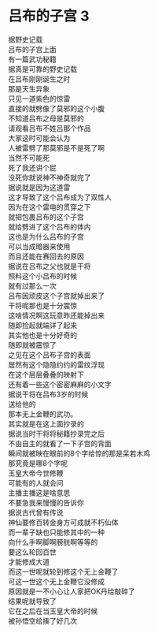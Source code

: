 # 吕布的子宫 3

据野史记载  
吕布的子宫上面  
有一篇武功秘籍  
据真是可靠的野史记载  
在吕布刚刚诞生之时  
那是天生异象  
只见一道紫色的惊雷  
直接的就劈像了莫邪的这个小腹  
不知道吕布之母是莫邪的  
请观看吕布不姓吕那个作品  
大家这时可能会认为  
人被雷劈了那莫邪是不是死了啊  
当然不可能死  
死了我还讲个屁  
没死你就说神不神奇就完了  
据说就是因为这道雷  
这才导致了这个吕布成为了双性人  
因为在这个雷电的贯穿之下  
就把包裹吕布的这个子宫  
就给劈进了这个吕布的体内  
这也是为什么吕布的子宫  
可以当成暗器来使用  
而且还能在赛回去的原因  
据说在吕布之父也就是干将  
照料这个小吕布的时候  
就有过那么一次  
吕布因顽皮这个子宫就掉出来了  
干将呢那也是十分震惊  
这啥情况啊这玩意昨还能掉出来  
随即捡起就端详了起来  
其实他也是十分好奇的  
随即就被震惊了  
之见在这个吕布子宫的表面  
居然有这个隐隐约约的雷纹浮现  
在这个层层叠叠的映射下  
还有着一些这个密密麻麻的小文字  
据说干将在吕布3岁的时候  
送给他的  
那本无上金鞭的武功。  
其实就是在这上面抄录的  
据说当时干将将秘籍抄录完之后  
不由自主的就看了一下子宫的背面  
瞬间就被映在眼前的8个字给惊的那是呆若木鸡  
那究竟是哪8个字呢  
玉皇大帝今世修鞭  
可能有的人就会问  
主播主播这是啥意思  
不要急我来慢慢的告诉你  
据说古代曾有传说  
神仙要修百转金身方可成就不朽仙体  
而一辈子缺也只能修其中的一种  
向什么手啊脚啊膀胱啊等等的  
要这么轮回百世  
才能修成大道  
而这一世呢就轮到修这个无上金鞭了  
可这一世这个无上金鞭它没修成  
原因就是一不小心让人家把OK丹给敲碎了  
结果呢就导致了  
它在之后在当玉皇大帝的时候  
被孙悟空给揍了好几次  
  